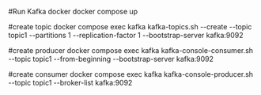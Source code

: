 #Run Kafka docker
docker compose up

#create topic
docker compose exec kafka kafka-topics.sh --create --topic topic1 --partitions 1 --replication-factor 1 --bootstrap-server kafka:9092

#create producer
docker compose exec kafka kafka-console-consumer.sh --topic topic1 --from-beginning --bootstrap-server kafka:9092

#create consumer
docker compose exec kafka kafka-console-producer.sh --topic topic1 --broker-list kafka:9092

